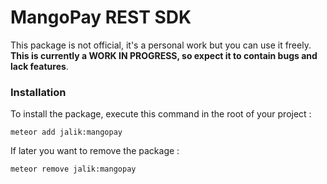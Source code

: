 # MangoPay REST SDK

This package is not official, it's a personal work but you can use it freely.
**This is currently a WORK IN PROGRESS, so expect it to contain bugs and lack features**. 

### Installation

To install the package, execute this command in the root of your project :
```
meteor add jalik:mangopay
```

If later you want to remove the package :
```
meteor remove jalik:mangopay
```